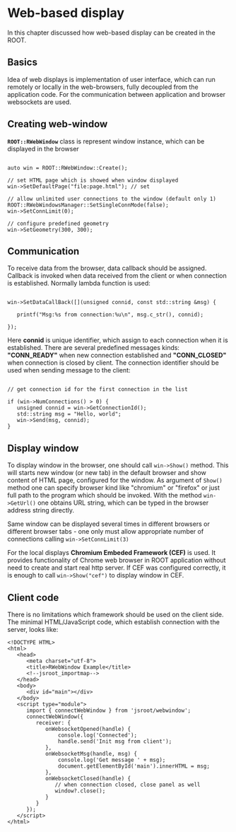 # Web-based display

In this chapter discussed how web-based display can be created in the ROOT.

## Basics

Idea of web displays is implementation of user interface, which can run remotely
or locally in the web-browsers, fully decoupled from the application code.
For the communication between application and browser websockets are used.


## Creating web-window

**`ROOT::RWebWindow`** class is represent window instance, which can be displayed in the browser

```{.cpp}

auto win = ROOT::RWebWindow::Create();

// set HTML page which is showed when window displayed
win->SetDefaultPage("file:page.html"); // set

// allow unlimited user connections to the window (default only 1)
ROOT::RWebWindowsManager::SetSingleConnMode(false);
win->SetConnLimit(0);

// configure predefined geometry
win->SetGeometry(300, 300);

```

## Communication

To receive data from the browser, data callback should be assigned.
Callback is invoked when data received from the client or when connection is established.
Normally lambda function is used:

```{.cpp}

win->SetDataCallBack([](unsigned connid, const std::string &msg) {

   printf("Msg:%s from connection:%u\n", msg.c_str(), connid);

});

```

Here **connid** is unique identifier, which assign to each connection when it is established.
There are several predefined messages kinds: **"CONN_READY"** when new connection established and
**"CONN_CLOSED"** when connection is closed by client.
The connection identifier should be used when sending message to the client:

```{.cpp}

// get connection id for the first connection in the list

if (win->NumConnections() > 0) {
   unsigned connid = win->GetConnectionId();
   std::string msg = "Hello, world";
   win->Send(msg, connid);
}

```

## Display window

To display window in the browser, one should call `win->Show()` method.
This will starts new window (or new tab) in the default browser and show content of HTML page,
configured for the window. As argument of `Show()` method one can specify browser kind like
"chromium" or "firefox" or just full path to the program which should be invoked.
With the method `win->GetUrl()` one obtains URL string, which can be typed in the browser address string directly.

Same window can be displayed several times in different browsers or different browser tabs - one only
must allow appropriate number of connections calling `win->SetConnLimit(3)`

For the local displays **Chromium Embeded Framework (CEF)** is used. It provides functionality
of Chrome web browser in ROOT application without need to create and start real http server.
If CEF was configured correctly, it is enough to call `win->Show("cef")` to display window in CEF.


## Client code

There is no limitations which framework should be used on the client side.
The minimal HTML/JavaScript code, which establish connection with the server, looks like:

``` {.html}
<!DOCTYPE HTML>
<html>
   <head>
      <meta charset="utf-8">
      <title>RWebWindow Example</title>
      <!--jsroot_importmap-->
   </head>
   <body>
      <div id="main"></div>
   </body>
   <script type="module">
      import { connectWebWindow } from 'jsroot/webwindow';
      connectWebWindow({
         receiver: {
            onWebsocketOpened(handle) {
                console.log('Connected');
                handle.send('Init msg from client');
            },
            onWebsocketMsg(handle, msg) {
                console.log('Get message ' + msg);
                document.getElementById('main').innerHTML = msg;
            },
            onWebsocketClosed(handle) {
               // when connection closed, close panel as well
               window?.close();
            }
         }
      });
   </script>
</html>

```
